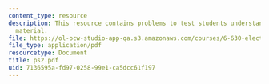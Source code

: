 ```yaml
---
content_type: resource
description: This resource contains problems to test students understanding of course
  material.
file: https://ol-ocw-studio-app-qa.s3.amazonaws.com/courses/6-630-electromagnetics-fall-2006/7136595afd97025899e1ca5dcc61f197_ps2.pdf
file_type: application/pdf
resourcetype: Document
title: ps2.pdf
uid: 7136595a-fd97-0258-99e1-ca5dcc61f197
---
```


